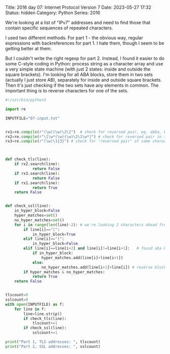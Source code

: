 Title: 2016 day 07: Internet Protocol Version 7
Date: 2023-05-27 17:32
Status: hidden
Category: Python
Series: 2016

We're looking at a list of "IPv7" addresses and need to find those that contain specific
sequences of repeated characters.

I used two different methods. For part 1 - the obvious way, regular expressions with backreferences
for part 1. I hate them, though I seem to be getting better at them.

But I couldn't write the right regexp for part 2. Instead, I found it easier to do some C-style coding in Python:
process string as a character array and use a very simple state machine (with just 2 states: inside and
outside the square brackets). I'm looking for all ABA blocks, store them in two sets (actually I just store AB),
separately for inside and outside square brackets. Then it's just checking if the two sets have any elements in common.
The important thing is to reverse characters for one of the sets.

```python
#!/usr/bin/python3

import re

INPUTFILE="07-input.txt"


rx1=re.compile(r"(\w)(\w)\2\1")  # check for reversed pair, eg. abba, but will also catch aaaa
rx2=re.compile(r"\[\w*(\w)(\w)\2\1\w*]") # check for reversed pair in square brackets
rx3=re.compile(r"(\w)\1{3}") # check for "reversed pair" of same characters



def check_tls(line):
    if rx2.search(line):
            return False
    if rx3.search(line):
            return False
    if rx1.search(line):
            return True
    return False


def check_ssl(line):
    in_hyper_block=False
    hyper_matches=set()
    no_hyper_matches=set()
    for i in range(len(line)-2): # we're looking 2 characters ahead from current index
        if line[i]=="[":
            in_hyper_block=True
        elif line[i]=="]": 
            in_hyper_block=False
        elif line[i]==line[i+2] and line[i]!=line[i+1]:   # found aba block
            if in_hyper_block:
                hyper_matches.add(line[i]+line[i+1])
            else:
                no_hyper_matches.add(line[i+1]+line[i]) # reverse block
        if hyper_matches & no_hyper_matches:
            return True
    return False


tlscount=0
sslcount=0
with open(INPUTFILE) as f:
    for line in f:
        line=line.strip()
        if check_tls(line):
            tlscount+=1
        if check_ssl(line):
            sslcount+=1

print("Part 1, TLS addresses: ", tlscount)
print("Part 2, SSL addresses: ", sslcount)
``` 